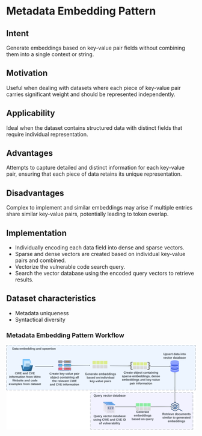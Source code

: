 # Metadata Embedding Pattern

## Intent

Generate embeddings based on key-value pair fields without combining them into a single context or string.

## Motivation

Useful when dealing with datasets where each piece of key-value pair carries significant weight and should be represented independently.

## Applicability

Ideal when the dataset contains structured data with distinct fields that require individual representation.

## Advantages

Attempts to capture detailed and distinct information for each key-value pair, ensuring that each piece of data retains its unique representation.

## Disadvantages

Complex to implement and similar embeddings may arise if multiple entries share similar key-value pairs, potentially leading to token overlap.

## Implementation

- Individually encoding each data field into dense and sparse vectors.
- Sparse and dense vectors are created based on individual key-value pairs and combined.
- Vectorize the vulnerable code search query.
- Search the vector database using the encoded query vectors to retrieve results.

## Dataset characteristics

- Metadata uniqueness
- Syntactical diversity

### Metadata Embedding Pattern Workflow

![Metadata Embedding Pattern Workflow](./metadata-embedding.png)
